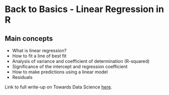 # Back to Basics - Linear Regression in R

## Main concepts
 - What is linear regression?
 - How to fit a line of best fit
 - Analysis of variance and coefficient of determination (R-squared)
 - Significance of the intercept and regression coefficient
 - How to make predictions using a linear model
 - Residuals 
 
 Link to full write-up on Towards Data Science [here](https://towardsdatascience.com/back-to-basics-linear-regression-in-r-3ffe4900482b).
